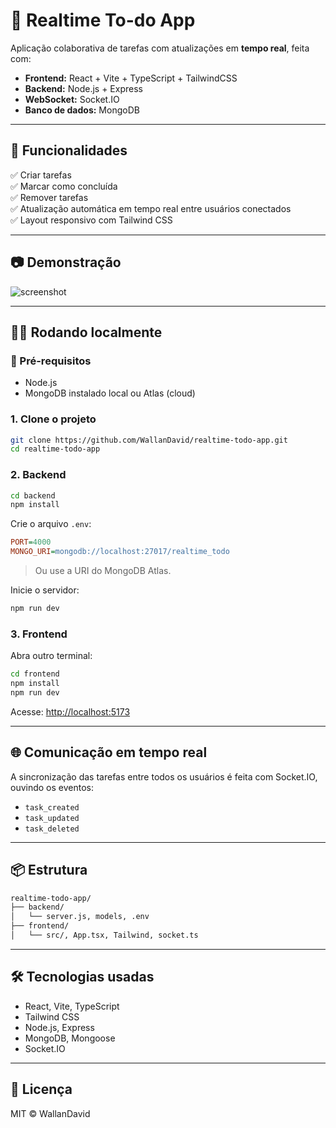 # 📝 Realtime To-do App

Aplicação colaborativa de tarefas com atualizações em **tempo real**, feita com:

- **Frontend:** React + Vite + TypeScript + TailwindCSS  
- **Backend:** Node.js + Express  
- **WebSocket:** Socket.IO  
- **Banco de dados:** MongoDB  

---

## 🚀 Funcionalidades

✅ Criar tarefas  
✅ Marcar como concluída  
✅ Remover tarefas  
✅ Atualização automática em tempo real entre usuários conectados  
✅ Layout responsivo com Tailwind CSS  

---

## 📷 Demonstração

![screenshot](https://user-images.githubusercontent.com/00000000/000000000-00000000.png)

---

## 🧑‍💻 Rodando localmente

### 🔧 Pré-requisitos

- Node.js  
- MongoDB instalado local ou Atlas (cloud)  

### 1. Clone o projeto

```bash
git clone https://github.com/WallanDavid/realtime-todo-app.git
cd realtime-todo-app
```

### 2. Backend

```bash
cd backend
npm install
```

Crie o arquivo `.env`:

```ini
PORT=4000
MONGO_URI=mongodb://localhost:27017/realtime_todo
```

> Ou use a URI do MongoDB Atlas.

Inicie o servidor:

```bash
npm run dev
```

### 3. Frontend

Abra outro terminal:

```bash
cd frontend
npm install
npm run dev
```

Acesse: [http://localhost:5173](http://localhost:5173)

---

## 🌐 Comunicação em tempo real

A sincronização das tarefas entre todos os usuários é feita com Socket.IO, ouvindo os eventos:

- `task_created`  
- `task_updated`  
- `task_deleted`  

---

## 📦 Estrutura

```bash
realtime-todo-app/
├── backend/
│   └── server.js, models, .env
├── frontend/
│   └── src/, App.tsx, Tailwind, socket.ts
```

---

## 🛠️ Tecnologias usadas

- React, Vite, TypeScript  
- Tailwind CSS  
- Node.js, Express  
- MongoDB, Mongoose  
- Socket.IO  

---

## 📄 Licença

MIT © WallanDavid
